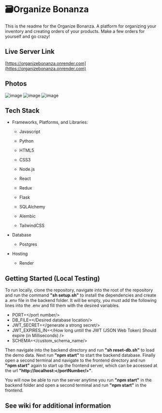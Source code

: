 # 🗃️Organize Bonanza
This is the readme for the Organize Bonanza. A platform for organizing your inventory and creating orders of your products. Make a few orders for yourself and go crazy!

## Live Server Link
[https://organizebonanza.onrender.com](https://organizebonanza.onrender.com)

## Photos
![image](https://github.com/jhatheisen/Organize-Bonanza/assets/106848904/9b34bb1d-c0a4-45db-a7ea-6e05a4f1f5fa)
![image](https://github.com/jhatheisen/Organize-Bonanza/assets/106848904/a9a7cce9-0b07-4102-92fb-cce73b94dd18)
![image](https://github.com/jhatheisen/Organize-Bonanza/assets/106848904/68b94cf5-ecf6-4ea4-979a-5651209e378f)

## Tech Stack

* Frameworks, Platforms, and Libraries: 

  * Javascript

  * Python

  * HTML5

  * CSS3

  * Node.js

  * React

  * Redux

  * Flask

  * SQLAlchemy

  * Alembic
  
  * TailwindCSS

* Database

  * Postgres

* Hosting

  * Render

## Getting Started (Local Testing)

To run locally, clone the repository, navigate into the root of the repository and run the command **"sh setup.sh"** to install the dependencies and create a .env file in the backend folder. It will be empty, you must add the following lines into the .env and fill them with the desired variables.

 - PORT=</port number/>
 - DB_FILE=</Desired database location/>
 - JWT_SECRET=</generate a strong secret/>
 - JWT_EXPIRES_IN=</How long untill the JWT (JSON Web Token) Should expire (in Milliseconds) />
 - SCHEMA=</custom_schema_name/>

Then navigate into the backend directory and run **"sh reset-db.sh"** to load the demo data. Next run **"npm start"** to start the backend database. Finally open a second terminal and navigate to the frontend directory and run **"npm start"** again to start up the frontend server, which can be accessed at the url **"http://localhost:</portNumber/>"**.

You will now be able to run the server anytime you run **"npm start"** in the backend folder and open a second terminal and run **"npm start"** in the frontend.

## **See wiki for additional information**
